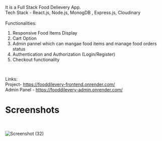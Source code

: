 It is a Full Stack Food Delievery App. </br>
Tech Stack - React.js, Node.js, MonogDB , Express.js, Cloudinary  </br> </br>
Functionalities: </br>
1) Responsive Food Items Display </br>
2) Cart Option </br>
3) Admin pannel which can mangae food items and manage food orders status </br>
4) Authentication and Authorization (Login/Register) </br>
5) Checkout functionality </br>
 </br>

Links: </br>
Project- https://fooddilevery-frontend.onrender.com/ </br>
Admin Panel - https://fooddilevery-admin.onrender.com/ </br>


<h1>Screenshots</h1> </br>


![Screenshot (32)](https://github.com/user-attachments/assets/203ab1dc-f687-4e75-ae45-bd29b6d2c88a)

